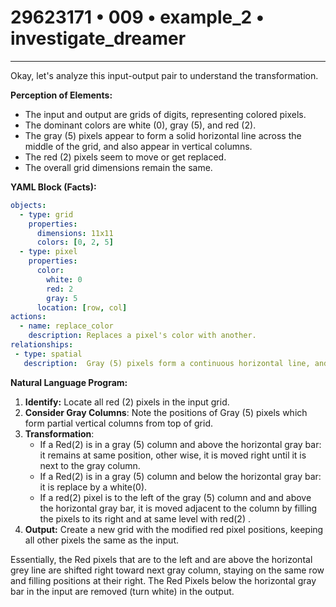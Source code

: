 # 29623171 • 009 • example_2 • investigate_dreamer

---
Okay, let's analyze this input-output pair to understand the transformation.

**Perception of Elements:**

*   The input and output are grids of digits, representing colored pixels.
*   The dominant colors are white (0), gray (5), and red (2).
*   The gray (5) pixels appear to form a solid horizontal line across the middle of the grid, and also appear in vertical columns.
*   The red (2) pixels seem to move or get replaced.
*   The overall grid dimensions remain the same.

**YAML Block (Facts):**



```yaml
objects:
  - type: grid
    properties:
      dimensions: 11x11
      colors: [0, 2, 5]
  - type: pixel
    properties:
      color:
        white: 0
        red: 2
        gray: 5
      location: [row, col]
actions:
  - name: replace_color
    description: Replaces a pixel's color with another.
relationships:
 - type: spatial
   description:  Gray (5) pixels form a continuous horizontal line, and vertical lines. Red (2) seems to move in straight line based on position of gray(5)
```



**Natural Language Program:**

1.  **Identify:** Locate all red (2) pixels in the input grid.
2.  **Consider Gray Columns**: Note the positions of Gray (5) pixels which form partial vertical columns from top of grid.
3. **Transformation**:
    *   If a Red(2) is in a gray (5) column and above the horizontal gray bar: it remains at same position, other wise, it is moved right until it is next to the gray column.
    *   If a Red(2) is in a gray (5) column and below the horizontal gray bar: it is replace by a white(0).
    *    If a red(2) pixel is to the left of the gray (5) column and and above the horizontal gray bar, it is moved adjacent to the column by filling the pixels to its right and at same level with red(2) .
4.  **Output:** Create a new grid with the modified red pixel positions, keeping all other pixels the same as the input.

Essentially, the Red pixels that are to the left and are above the horizontal grey line are shifted right toward next gray column, staying on the same row and filling positions at their right. The Red Pixels below the horizontal gray bar in the input are removed (turn white) in the output.

